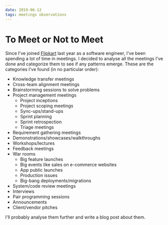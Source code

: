 ```yaml
---
date: 2019-06-12
tags: meetings observations
---
```


# To Meet or Not to Meet

Since I've joined [Flipkart] last year as a software engineer, I've been spending a lot of time in meetings. I decided to analyse all the meetings I've done and categorize them to see if any patterns emerge. These are the categories I've found (in no particular order):

- Knowledge transfer meetings
- Cross-team alignment meetings
- Brainstorming sessions to solve problems
- Project management meetings
  - Project inceptions
  - Project scoping meetings
  - Sync-ups/stand-ups
  - Sprint planning
  - Sprint retrospection
  - Triage meetings
- Requirement gathering meetings
- Demonstrations/showcases/walkthroughs
- Workshops/lectures
- Feedback meetings
- War rooms
  - Big feature launches
  - Big events like sales on e-commerce websites
  - App public launches
  - Production issues
  - Big-bang deployments/migrations
- System/code review meetings
- Interviews
- Pair programming sessions
- Announcements
- Client/vendor pitches

I'll probably analyse them further and write a blog post about them.

[Flipkart]: https://en.wikipedia.org/wiki/Flipkart
